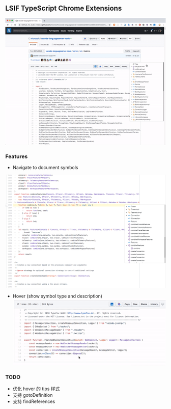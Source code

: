 ## LSIF TypeScript Chrome Extensions
![](snapshot/all.gif)
### Features

- Navigate to document symbols

![](snapshot/navigate-to-symbol.png)

- Hover (show symbol type and description)
![](snapshot/hover.gif)

### TODO

- 优化 hover 的 tips 样式
- 支持 gotoDefinition
- 支持 findReferences
